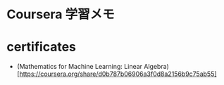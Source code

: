 # Coursera 学習メモ

# certificates
- (Mathematics for Machine Learning: Linear Algebra)[https://coursera.org/share/d0b787b06906a3f0d8a2156b9c75ab55]
